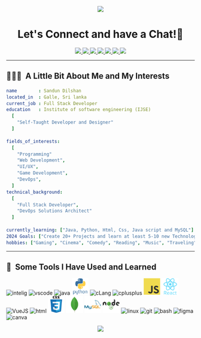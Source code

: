 <p align="center">
  <img src="https://capsule-render.vercel.app/api?type=waving&color=gradient&text=Hello!&height=100&section=header"/>
</p>

<h1 align="center">
  Let's Connect and have a Chat!💬
</h1>

<p align="center">
<a href="https://www.linkedin.com/in/sandun-dilshan-a640b7272">
  <img height="50" src="https://user-images.githubusercontent.com/46517096/166973395-19676cd8-f8ec-4abf-83ff-da8243505b82.png"/>
</a>
<a href="sandundil2002@gmail.com">
  <img height="50" src="https://i.ibb.co/LDwnJNn/icons8-gmail-94.png"/>
</a>
<a href="https://wa.link/dg90zs">
  <img height="50" src="https://i.ibb.co/wBJ1rNC/icons8-whatsapp-64.png"/>
</a>
<a href="https://www.facebook.com/sandun.dilshan.10048?mibextid=ZbWKwL">
  <img height="50" src="https://i.ibb.co/bX1kmj1/icons8-facebook-64.png"/>
</a>
<a href="https://twitter.com/sandundil2002">
  <img height="50" src="https://user-images.githubusercontent.com/46517096/166974271-91dfa250-d70b-4cb9-8707-f1bda1b708c3.png"/>
</a>
<a href="https://msng.link/o?+94762357995=tg">
  <img height="50" src="https://i.ibb.co/nMp5Jd4/icons8-telegram-48.png"/>
</a>
<a href="https://www.tiktok.com/@sandun.dilshan4?is_from_webapp=1&sender_device=pc">
  <img height="50" src="https://i.ibb.co/P164pFr/icons8-tiktok-48.png"/>
</a>
</p>

---

<h2> 👨🏻‍💻 &nbsp;A Little Bit About Me and My Interests</h2>

```yaml
name        : Sandun Dilshan
located_in  : Galle, Sri lanka
current_job : Full Stack Developer
education   : Institute of software engineering (IJSE)
  [
    "Self-Taught Developer and Designer"
  ]

fields_of_interests:
  [
    "Programming"
    "Web Development",
    "UI/UX",
    "Game Development",
    "DevOps",
  ]
technical_background:
  [
    "Full Stack Developer",
    "DevOps Solutions Architect"
  ]
  
currently_learning: ["Java, Python, Html, Css, Java script and MySQL"]
2024 Goals: ["Create 20+ Projects and learn at least 5-10 new Technologies."]
hobbies: ["Gaming", "Cinema", "Comedy", "Reading", "Music", "Traveling", "Cooking"]
```
  
---  
  
<h2> 🚀 &nbsp;Some Tools I Have Used and Learned</h2>
<p align="left">
<img src="https://i.ibb.co/z2p33Gz/icons8-intellij-idea-48.png" alt="intelig" width="45" height="45"/>
<img src="https://cdn.jsdelivr.net/gh/devicons/devicon/icons/vscode/vscode-original.svg" alt="vscode" width="45" height="45"/>
<img src="https://i.ibb.co/VJxGn07/icons8-java-94.png" alt="java" width="45" height="45"/>
<img src="https://raw.githubusercontent.com/devicons/devicon/master/icons/python/python-original-wordmark.svg" alt="python" width="45" height="45"/>
<img src="https://cdn.jsdelivr.net/gh/devicons/devicon/icons/c/c-original.svg" alt="cLang" width="45" height="45"/>
<img src="https://cdn.jsdelivr.net/gh/devicons/devicon/icons/cplusplus/cplusplus-original.svg" alt="cplusplus" width="45" height="45"/>
<img src="https://raw.githubusercontent.com/devicons/devicon/master/icons/javascript/javascript-original.svg" alt="javascript" width="45" height="45" />
<img src="https://raw.githubusercontent.com/devicons/devicon/master/icons/react/react-original-wordmark.svg" alt="react" width="45" height="45" />
<img src="https://cdn.jsdelivr.net/gh/devicons/devicon/icons/vuejs/vuejs-original-wordmark.svg" alt="VueJS" width="45" height="45"/>
<img src="https://cdn.jsdelivr.net/gh/devicons/devicon/icons/html5/html5-original.svg" alt="html" width="45" height="45"/>
<img src="https://raw.githubusercontent.com/devicons/devicon/master/icons/css3/css3-original-wordmark.svg" alt="css3" width="45" height="45" />
<img src="https://raw.githubusercontent.com/devicons/devicon/master/icons/mongodb/mongodb-original.svg" alt="mongodb" width="45" height="45" />
<img src="https://raw.githubusercontent.com/devicons/devicon/master/icons/mysql/mysql-original-wordmark.svg" alt="mysql" width="45" height="45" />
<img src="https://raw.githubusercontent.com/devicons/devicon/master/icons/nodejs/nodejs-original-wordmark.svg" alt="nodejs" width="45" height="45" />
<img src="https://cdn.jsdelivr.net/gh/devicons/devicon/icons/linux/linux-original.svg" alt="linux" width="45" height="45"/>       
<img src="https://cdn.jsdelivr.net/gh/devicons/devicon/icons/git/git-original.svg" alt="git" width="45" height="45"/>
<img src="https://cdn.jsdelivr.net/gh/devicons/devicon/icons/bash/bash-original.svg" alt="bash" width="45" height="45"/>
<img src="https://cdn.jsdelivr.net/gh/devicons/devicon/icons/figma/figma-original.svg" alt="figma" width="45" height="45"/>   
<img src="https://i.ibb.co/5MJMqF4/icons8-canva-48.png" alt="canva" width="45" height="45"/>   
</p>

<p align="center">
  <img src="https://capsule-render.vercel.app/api?type=waving&color=gradient&height=100&section=footer"/>
</p>
